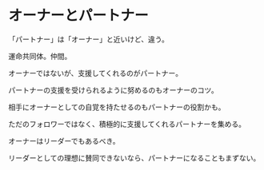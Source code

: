 # オーナーとパートナー

「パートナー」は「オーナー」と近いけど、違う。

運命共同体。仲間。

オーナーではないが、支援してくれるのがパートナー。

パートナーの支援を受けられるように努めるのもオーナーのコツ。

相手にオーナーとしての自覚を持たせるのもパートナーの役割かも。

ただのフォロワーではなく、積極的に支援してくれるパートナーを集める。

オーナーはリーダーでもあるべき。

リーダーとしての理想に賛同できないなら、パートナーになることもまずない。
